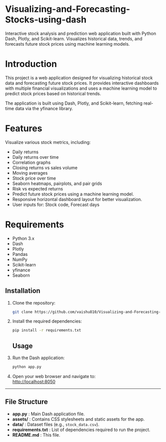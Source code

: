 # Visualizing-and-Forecasting-Stocks-using-dash
Interactive stock analysis and prediction web application built with Python Dash, Plotly, and Scikit-learn. Visualizes historical data, trends, and forecasts future stock prices using machine learning models.

# Introduction
This project is a web application designed for visualizing historical stock data and forecasting future stock prices.
It provides interactive dashboards with multiple financial visualizations and uses a machine learning model to predict stock prices based on historical trends.

The application is built using Dash, Plotly, and Scikit-learn, fetching real-time data via the yfinance library.
# Features
Visualize various stock metrics, including:

- Daily returns
- Daily returns over time
- Correlation graphs
- Closing returns vs sales volume
- Moving averages
- Stock price over time
- Seaborn heatmaps, pairplots, and pair grids
- Risk vs expected returns
- Predict future stock prices using a machine learning model.
- Responsive horizontal dashboard layout for better visualization.
- User inputs for: Stock code, Forecast days
# Requirements
- Python 3.x
- Dash
- Plotly
- Pandas
- NumPy
- Scikit-learn
- yfinance
- Seaborn
## Installation

1. Clone the repository:

    ```bash
    git clone https://github.com/vaishu810/Visualizing-and-Forecasting-Stocks-using-dash.git
    ```

2. Install the required dependencies:

    ```bash
    pip install -r requirements.txt
    ```
    ## Usage

1. Run the Dash application:

    ```bash
    python app.py
    ```

2. Open your web browser and navigate to:  
   [http://localhost:8050](http://localhost:8050)

---

## File Structure

- **app.py** : Main Dash application file.
- **assets/** : Contains CSS stylesheets and static assets for the app.
- **data/** : Dataset files (e.g., `stock_data.csv`).
- **requirements.txt** : List of dependencies required to run the project.
- **README.md** : This file.


  
